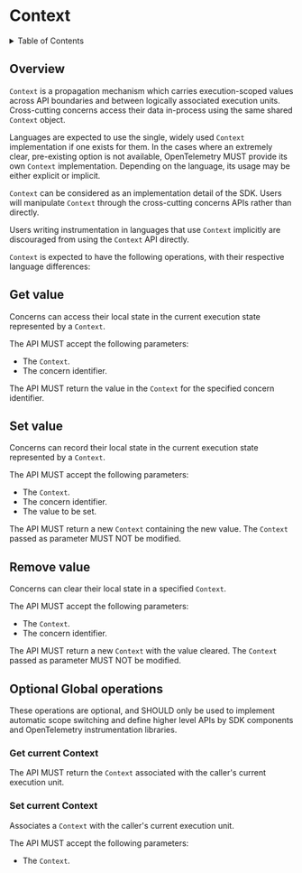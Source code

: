 # Context

<details>
<summary>
Table of Contents
</summary>

- [Overview](#overview)
- [Get value](#get-value)
- [Set value](#set-value)
- [Remove value](#remove-value)
- [Optional operations](#optional-operations)
    - [Get current Context](#get-current-context)
    - [Set current Context](#set-current-context)

</details>

## Overview

`Context` is a propagation mechanism which carries execution-scoped values
across API boundaries and between logically associated execution units.
Cross-cutting concerns access their data in-process using the same shared
`Context` object.

Languages are expected to use the single, widely used `Context` implementation
if one exists for them. In the cases where an extremely clear, pre-existing
option is not available, OpenTelemetry MUST provide its own `Context`
implementation. Depending on the language, its usage may be either explicit
or implicit.

`Context` can be considered as an implementation detail of the SDK.
Users will manipulate `Context` through the cross-cutting concerns APIs
rather than directly.

Users writing instrumentation in languages that
use `Context` implicitly are discouraged from using the `Context` API directly.

`Context` is expected to have the following operations, with their
respective language differences:

## Get value

Concerns can access their local state in the current execution state
represented by a `Context`.

The API MUST accept the following parameters:

- The `Context`.
- The concern identifier.

The API MUST return the value in the `Context` for the specified concern
identifier.

## Set value

Concerns can record their local state in the current execution state
represented by a `Context`.

The API MUST accept the following parameters:

- The `Context`.
- The concern identifier.
- The value to be set.

The API MUST return a new `Context` containing the new value.
The `Context` passed as parameter MUST NOT be modified.

## Remove value

Concerns can clear their local state in a specified `Context`.

The API MUST accept the following parameters:

- The `Context`.
- The concern identifier.

The API MUST return a new `Context` with the value cleared.
The `Context` passed as parameter MUST NOT be modified.

## Optional Global operations

These operations are optional, and SHOULD only be used to
implement automatic scope switching and define higher level APIs
by SDK components and OpenTelemetry instrumentation libraries.

### Get current Context

The API MUST return the `Context` associated with the caller's current execution unit.

### Set current Context

Associates a `Context` with the caller's current execution unit.

The API MUST accept the following parameters:

- The `Context`.
